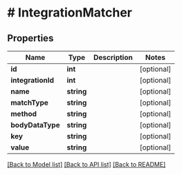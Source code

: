# # IntegrationMatcher

## Properties

Name | Type | Description | Notes
------------ | ------------- | ------------- | -------------
**id** | **int** |  | [optional]
**integrationId** | **int** |  | [optional]
**name** | **string** |  | [optional]
**matchType** | **string** |  | [optional]
**method** | **string** |  | [optional]
**bodyDataType** | **string** |  | [optional]
**key** | **string** |  | [optional]
**value** | **string** |  | [optional]

[[Back to Model list]](../../README.md#models) [[Back to API list]](../../README.md#endpoints) [[Back to README]](../../README.md)
